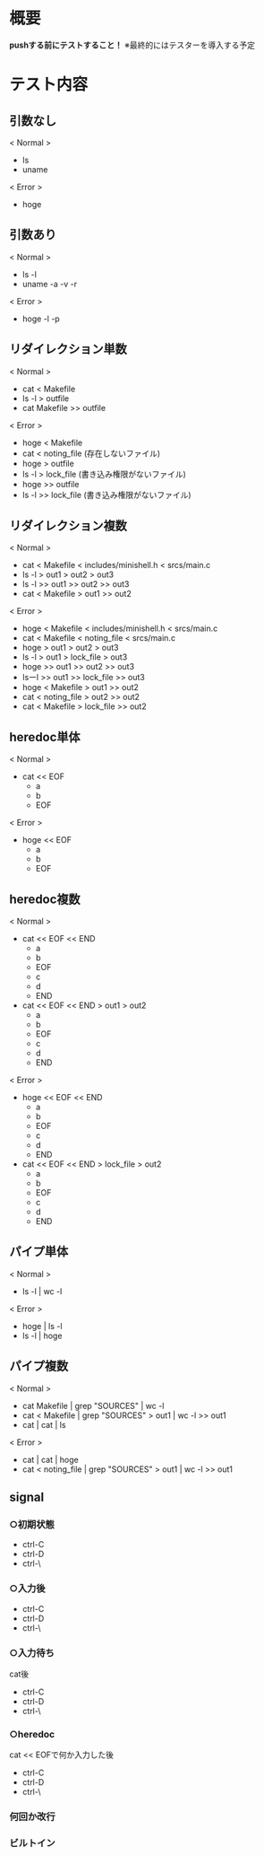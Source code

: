 # 概要

**pushする前にテストすること！**
※最終的にはテスターを導入する予定

# テスト内容

## 引数なし

< Normal >
- ls
- uname

< Error >
- hoge

## 引数あり

< Normal >
- ls -l
- uname -a -v -r

< Error >
- hoge -l -p

## リダイレクション単数

< Normal >
- cat < Makefile
- ls -l > outfile
- cat Makefile >> outfile

< Error >
- hoge < Makefile
- cat < noting_file (存在しないファイル)
- hoge > outfile
- ls -l > lock_file (書き込み権限がないファイル)
- hoge >> outfile
- ls -l >> lock_file (書き込み権限がないファイル)

## リダイレクション複数

< Normal >
- cat < Makefile < includes/minishell.h < srcs/main.c
- ls -l > out1 > out2 > out3
- ls -l >> out1 >> out2 >> out3
- cat < Makefile > out1 >> out2

< Error >
- hoge < Makefile < includes/minishell.h < srcs/main.c
- cat < Makefile < noting_file < srcs/main.c
- hoge > out1 > out2 > out3
- ls -l > out1 > lock_file > out3
- hoge >> out1 >> out2 >> out3
- lsーl >> out1 >> lock_file >> out3
- hoge < Makefile > out1 >> out2
- cat < noting_file > out2 >> out2
- cat < Makefile > lock_file >> out2

## heredoc単体

< Normal >
- cat << EOF
	- a
	- b
	- EOF

< Error >
- hoge << EOF
	- a
	- b
	- EOF

## heredoc複数

< Normal >
- cat << EOF << END
	- a
	- b
	- EOF
	- c
	- d
	- END
- cat << EOF << END > out1 > out2
	- a
	- b
	- EOF
	- c
	- d
	- END

< Error >
- hoge << EOF << END
	- a
	- b
	- EOF
	- c
	- d
	- END
- cat << EOF << END > lock_file > out2
	- a
	- b
	- EOF
	- c
	- d
	- END

## パイプ単体

< Normal >
- ls -l | wc -l

< Error >
- hoge | ls -l
- ls -l | hoge

## パイプ複数

< Normal >
- cat Makefile | grep "SOURCES" | wc -l
- cat < Makefile | grep "SOURCES" > out1 | wc -l >> out1
- cat | cat | ls

< Error >
- cat | cat | hoge
- cat < noting_file | grep "SOURCES" > out1 | wc -l >> out1

## signal

### ○初期状態
- ctrl-C
- ctrl-D
- ctrl-\
### ○入力後
- ctrl-C
- ctrl-D
- ctrl-\
### ○入力待ち
cat後
- ctrl-C
- ctrl-D
- ctrl-\
### ○heredoc
cat << EOFで何か入力した後
- ctrl-C
- ctrl-D
- ctrl-\

### 何回か改行

### ビルトイン
